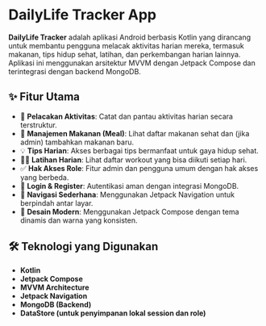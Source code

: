# DailyLife Tracker App

**DailyLife Tracker** adalah aplikasi Android berbasis Kotlin yang dirancang untuk membantu pengguna melacak aktivitas harian mereka, termasuk makanan, tips hidup sehat, latihan, dan perkembangan harian lainnya. Aplikasi ini menggunakan arsitektur MVVM dengan Jetpack Compose dan terintegrasi dengan backend MongoDB.

## ✨ Fitur Utama

- 📅 **Pelacakan Aktivitas**: Catat dan pantau aktivitas harian secara terstruktur.
- 🥗 **Manajemen Makanan (Meal)**: Lihat daftar makanan sehat dan (jika admin) tambahkan makanan baru.
- 💡 **Tips Harian**: Akses berbagai tips bermanfaat untuk gaya hidup sehat.
- 🏃‍♂️ **Latihan Harian**: Lihat daftar workout yang bisa diikuti setiap hari.
- ✅ **Hak Akses Role**: Fitur admin dan pengguna umum dengan hak akses yang berbeda.
- 🔐 **Login & Register**: Autentikasi aman dengan integrasi MongoDB.
- 🔄 **Navigasi Sederhana**: Menggunakan Jetpack Navigation untuk berpindah antar layar.
- 🎨 **Desain Modern**: Menggunakan Jetpack Compose dengan tema dinamis dan warna yang konsisten.

## 🛠️ Teknologi yang Digunakan

- **Kotlin**
- **Jetpack Compose**
- **MVVM Architecture**
- **Jetpack Navigation**
- **MongoDB (Backend)**
- **DataStore (untuk penyimpanan lokal session dan role)**

